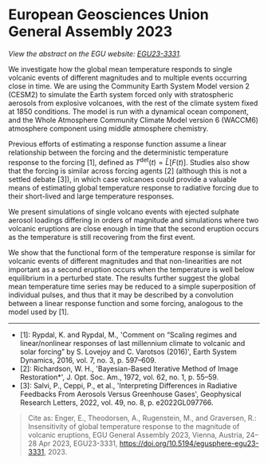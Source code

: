# European Geosciences Union General Assembly 2023

_View the abstract on the EGU website:
[EGU23-3331](https://meetingorganizer.copernicus.org/EGU23/EGU23-3331.html)._

We investigate how the global mean temperature responds to single volcanic events of
different magnitudes and to multiple events occurring close in time. We are using the
Community Earth System Model version 2 (CESM2) to simulate the Earth system forced only
with stratospheric aerosols from explosive volcanoes, with the rest of the climate
system fixed at 1850 conditions. The model is run with a dynamical ocean component, and
the Whole Atmosphere Community Climate Model version 6 (WACCM6) atmosphere component
using middle atmosphere chemistry.

Previous efforts of estimating a response function assume a linear relationship between
the forcing and the deterministic temperature response to the forcing [1], defined as
$T^{\mathrm{det}}(t)=\hat{L}[F(t)]$. Studies also show that the forcing is similar
across forcing agents [2] (although this is not a settled debate [3]), in which case
volcanoes could provide a valuable means of estimating global temperature response to
radiative forcing due to their short-lived and large temperature responses.

We present simulations of single volcano events with ejected sulphate aerosol loadings
differing in orders of magnitude and simulations where two volcanic eruptions are close
enough in time that the second eruption occurs as the temperature is still recovering
from the first event.

We show that the functional form of the temperature response is similar for volcanic
events of different magnitudes and that non-linearities are not important as a second
eruption occurs when the temperature is well below equilibrium in a perturbed state. The
results further suggest the global mean temperature time series may be reduced to a
simple superposition of individual pulses, and thus that it may be described by a
convolution between a linear response function and some forcing, analogous to the model
used by [1].

---

- [1]: Rypdal, K. and Rypdal, M., 'Comment on “Scaling regimes and linear/nonlinear
  responses of last millennium climate to volcanic and solar forcing” by S. Lovejoy and
  C. Varotsos (2016)', Earth System Dynamics, 2016, vol. 7, no. 3, p. 597–609.
- [2]: Richardson, W. H., 'Bayesian-Based Iterative Method of Image Restoration*', J.
  Opt. Soc. Am., 1972, vol. 62, no. 1, p. 55–59.
- [3]: Salvi, P., Ceppi, P., et al., 'Interpreting Differences in Radiative Feedbacks
  From Aerosols Versus Greenhouse Gases', Geophysical Research Letters, 2022, vol. 49,
  no. 8, p. e2022GL097766.

> Cite as: Enger, E., Theodorsen, A., Rugenstein, M., and Graversen, R.: Insensitivity
> of global temperature response to the magnitude of volcanic eruptions, EGU General
> Assembly 2023, Vienna, Austria, 24–28 Apr 2023, EGU23-3331,
> https://doi.org/10.5194/egusphere-egu23-3331, 2023.
